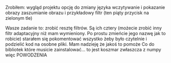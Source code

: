 Zrobiłem:
wygląd projektu
opcję do zmiany języka 
wczytywanie i pokazanie obrazy
zaszumianie obrazu
i przykładowy filtr (ten piąty przycisk na zielonym tle)

Wasze zadanie to: 
zrobić resztę filtrów. Są ich cztery (możecie zrobić inny filtr adaptacyjny niż mam wymieniony. Po prostu zmieńcie jego nazwę jak to robicie)
starałem się pokomentować wszystko żeby było czytelnie i podzielić kod na osobne pliki. Mam nadzieję że jakoś to pomoże
Co do bibliotek które musicie zainstalować... to jest koszmar zwłaszcza z numpy więc POWODZENIA


